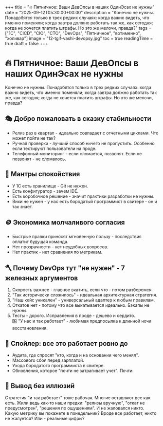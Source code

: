 +++
title = "🔥 Пятничное: Ваши ДевОпсы в наших ОдинЭсах не нужны"
date = "2025-09-12T05:30:00+00:00"
description = "Конечно не нужны. Понадобятся только в трех редких случаях: когда важно видеть, что именно поменяли; когда завтра должно работать так же, как сегодня; когда не хочется платить штрафы. Но это же мелочи, правда?"
tags = ["1C", "CICD", "CIO", "CTO", "DevOps", "Пятничное", "вотименно", "холивар"]
image = "12-tgif-vashi-devopsy.jpg"
toc = true
readingTime = true
draft = false
+++

# 🔥 Пятничное: Ваши ДевОпсы в наших ОдинЭсах не нужны  
Конечно не нужны. Понадобятся только в трех редких случаях: когда важно видеть, что именно поменяли; когда завтра должно работать так же, как сегодня; когда не хочется платить штрафы. Но это же мелочи, правда?  
  
## 🎭 Добро пожаловать в сказку стабильности  
* Релиз раз в квартал - идеально совпадает с отчетными циклами. Что может пойти не так?  
* Ручная проверка - лучший способ ничего не пропустить. Особенно если тестируют пользователи на проде.  
* Телефонный мониторинг - если сломается, позвонят. Если не позвонят - не сломалось.  
  
## 🧘 Мантры спокойствия  
* У 1С есть хранилище - Git не нужен.  
* Есть конфигуратор - зачем IDE.  
* Есть коробочное решение - значит практики разработки не нужны.  
* Вики не нужен - у нас есть бородатый программист в свитере - он и так знает.  
  
## 🪙 Экономика молчаливого согласия  
* Быстрые правки приносят мгновенную пользу - последствия оплатит будущая команда.  
* Нет прозрачности - нет неудобных вопросов.  
* Нет практик - нет сравнения по метрикам.  
  
## 🪓 Почему DevOps тут "не нужен" - 7 железных аргументов  
1. Скорость важнее - главное вкатить, если что - потом разберемся.  
2. "Так исторически сложилось" - идеальная архитектурная стратегия.  
3. "Наш кейс уникален" - универсальный адаптер к любым правилам.  
4. Откатов нет - потому что все выкатывается идеально. Бэкапы не нужны.  
5. Тесты - дорого. Исправления в проде - дешево и сердито.  
6️⃣ "У нас и так работает" - любимая предпосылка к длинной ночи восстановления.  
  
## 🚨 Спойлер: все это работает ровно до  
* Аудита, где спросят "кто, когда и на основании чего менял".  
* Массового сбоя перед зарплатой.  
* Ухода бородатого программиста в свитере.  
* Обновления, которое "почти не затрагивает учет". Почти.  
  
## 🧯 Вывод без иллюзий  
Стратегия "и так работает" тоже рабочая. Многие оставляют все как есть. Жили ведь как-то наши предки: "релизы вручную", "откат не предусмотрен", "решения по ощущениям". И не жаловался никто.  
Какую метрику вы покажете в понедельник? Вроде все работает, никто не жалуется? Или - реальные цифры?  
